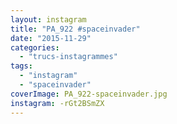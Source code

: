 ```yaml
---
layout: instagram
title: "PA_922 #spaceinvader"
date: "2015-11-29"
categories: 
  - "trucs-instagrammes"
tags: 
  - "instagram"
  - "spaceinvader"
coverImage: PA_922-spaceinvader.jpg
instagram: -rGt2BSmZX
---
```

